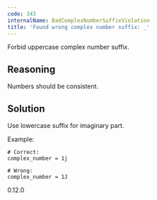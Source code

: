 ```yaml
---
code: 343
internalName: BadComplexNumberSuffixViolation
title: 'Found wrong complex number suffix: _'
---
```


Forbid uppercase complex number suffix.

## Reasoning
Numbers should be consistent.

## Solution
Use lowercase suffix for imaginary part.

Example:

    # Correct:
    complex_number = 1j
    
    # Wrong:
    complex_number = 1J

<div class="versionadded">

0.12.0

</div>